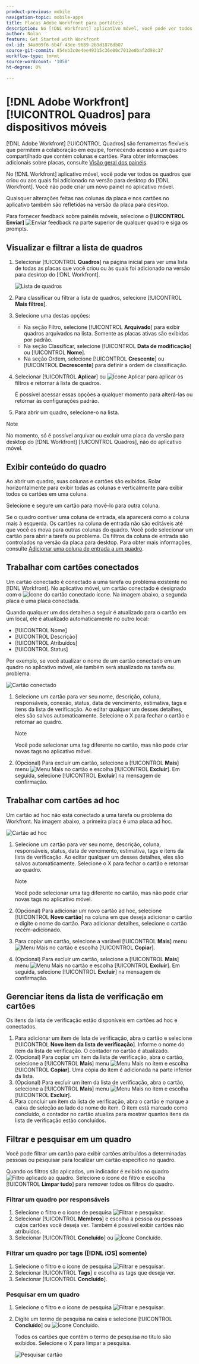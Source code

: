 ```yaml
---
product-previous: mobile
navigation-topic: mobile-apps
title: Placas Adobe Workfront para portáteis
description: No [!DNL Workfront] aplicativo móvel, você pode ver todos os quadros que criou ou aos quais foi adicionado na versão para desktop do [!DNL Workfront].
author: Nolan
feature: Get Started with Workfront
exl-id: 34a009f6-6b4f-43ee-9689-2b9d1876db07
source-git-commit: 854eb3c0e4ee49315c36e00c7012e0baf2d98c37
workflow-type: tm+mt
source-wordcount: '1058'
ht-degree: 0%

---
```


# [!DNL Adobe Workfront] [!UICONTROL Quadros] para dispositivos móveis

[!DNL Adobe Workfront] [!UICONTROL Quadros] são ferramentas flexíveis que permitem a colaboração em equipe, fornecendo acesso a um quadro compartilhado que contém colunas e cartões. Para obter informações adicionais sobre placas, consulte [Visão geral dos painéis](/help/quicksilver/agile/boards-overview.md).

No [!DNL Workfront] aplicativo móvel, você pode ver todos os quadros que criou ou aos quais foi adicionado na versão para desktop do [!DNL Workfront]. Você não pode criar um novo painel no aplicativo móvel.

Quaisquer alterações feitas nas colunas da placa e nos cartões no aplicativo também são refletidas na versão da placa para desktop.

Para fornecer feedback sobre painéis móveis, selecione o **[!UICONTROL Enviar]** ![Enviar feedback](assets/mobile-send-feedback-icon.png) na parte superior de qualquer quadro e siga os prompts.

## Visualizar e filtrar a lista de quadros

1. Selecionar [!UICONTROL **Quadros**] na página inicial para ver uma lista de todas as placas que você criou ou às quais foi adicionado na versão para desktop do [!DNL Workfront].

   ![Lista de quadros](assets/mobile-all-boards-displayed.png)

1. Para classificar ou filtrar a lista de quadros, selecione [!UICONTROL **Mais filtros**].
1. Selecione uma destas opções:

   * Na seção Filtro, selecione [!UICONTROL **Arquivado**] para exibir quadros arquivados na lista. Somente as placas ativas são exibidas por padrão.
   * Na seção Classificar, selecione [!UICONTROL **Data de modificação**] ou [!UICONTROL **Nome**].
   * Na seção Ordem, selecione [!UICONTROL **Crescente**] ou [!UICONTROL **Decrescente**] para definir a ordem de classificação.

1. Selecionar [!UICONTROL **Aplicar**] ou ![Ícone Aplicar](assets/mobile-apply-icon-checkmark.png) para aplicar os filtros e retornar à lista de quadros.

   É possível acessar essas opções a qualquer momento para alterá-las ou retornar às configurações padrão.

1. Para abrir um quadro, selecione-o na lista.

>[!NOTE]
>
>No momento, só é possível arquivar ou excluir uma placa da versão para desktop do [!DNL Workfront] [!UICONTROL Quadros], não do aplicativo móvel.

## Exibir conteúdo do quadro

Ao abrir um quadro, suas colunas e cartões são exibidos. Rolar horizontalmente para exibir todas as colunas e verticalmente para exibir todos os cartões em uma coluna.

Selecione e segure um cartão para movê-lo para outra coluna.

Se o quadro contiver uma coluna de entrada, ela aparecerá como a coluna mais à esquerda. Os cartões na coluna de entrada não são editáveis até que você os mova para outras colunas do quadro. Você pode selecionar um cartão para abrir a tarefa ou problema. Os filtros da coluna de entrada são controlados na versão da placa para desktop. Para obter mais informações, consulte [Adicionar uma coluna de entrada a um quadro](/help/quicksilver/agile/use-boards-agile-planning-tools/add-intake-column-to-board.md).

## Trabalhar com cartões conectados

Um cartão conectado é conectado a uma tarefa ou problema existente no [!DNL Workfront]. No aplicativo móvel, um cartão conectado é designado com o ![Ícone do cartão conectado](assets/mobile-boards-connected-card-icon.png) ícone. Na imagem abaixo, a segunda placa é uma placa conectada.

Quando qualquer um dos detalhes a seguir é atualizado para o cartão em um local, ele é atualizado automaticamente no outro local:

* [!UICONTROL Nome]
* [!UICONTROL Descrição]
* [!UICONTROL Atribuídos]
* [!UICONTROL Status]

Por exemplo, se você atualizar o nome de um cartão conectado em um quadro no aplicativo móvel, ele também será atualizado na tarefa ou problema.

![Cartão conectado](assets/mobile-types-of-cards.png)

1. Selecione um cartão para ver seu nome, descrição, coluna, responsáveis, conexão, status, data de vencimento, estimativa, tags e itens da lista de verificação. Ao editar qualquer um desses detalhes, eles são salvos automaticamente. Selecione o X para fechar o cartão e retornar ao quadro.

   >[!NOTE]
   >
   >Você pode selecionar uma tag diferente no cartão, mas não pode criar novas tags no aplicativo móvel.

1. (Opcional) Para excluir um cartão, selecione a [!UICONTROL **Mais**] menu ![Menu Mais](assets/more-icon-spectrum.png) no cartão e escolha [!UICONTROL **Excluir**]. Em seguida, selecione [!UICONTROL **Excluir**] na mensagem de confirmação.

## Trabalhar com cartões ad hoc

Um cartão ad hoc não está conectado a uma tarefa ou problema do Workfront. Na imagem abaixo, a primeira placa é uma placa ad hoc.

![Cartão ad hoc](assets/mobile-types-of-cards.png)

1. Selecione um cartão para ver seu nome, descrição, coluna, responsáveis, status, data de vencimento, estimativa, tags e itens da lista de verificação. Ao editar qualquer um desses detalhes, eles são salvos automaticamente. Selecione o X para fechar o cartão e retornar ao quadro.

   >[!NOTE]
   >
   >Você pode selecionar uma tag diferente no cartão, mas não pode criar novas tags no aplicativo móvel.

1. (Opcional) Para adicionar um novo cartão ad hoc, selecione [!UICONTROL **Novo cartão**] na coluna em que deseja adicionar o cartão e digite o nome do cartão. Para adicionar detalhes, selecione o cartão recém-adicionado.

1. Para copiar um cartão, selecione a variável [!UICONTROL **Mais**] menu ![Menu Mais](assets/more-icon-spectrum.png) no cartão e escolha [!UICONTROL **Copiar**].

1. (Opcional) Para excluir um cartão, selecione a [!UICONTROL **Mais**] menu ![Menu Mais](assets/more-icon-spectrum.png) no cartão e escolha [!UICONTROL **Excluir**]. Em seguida, selecione [!UICONTROL **Excluir**] na mensagem de confirmação.

## Gerenciar itens da lista de verificação em cartões

Os itens da lista de verificação estão disponíveis em cartões ad hoc e conectados.

1. Para adicionar um item de lista de verificação, abra o cartão e selecione [!UICONTROL **Novo item da lista de verificação**]. Informe o nome do item da lista de verificação. O contador no cartão é atualizado.
1. (Opcional) Para copiar um item da lista de verificação, abra o cartão, selecione a [!UICONTROL **Mais**] menu ![Menu Mais](assets/more-icon-spectrum.png) no item e escolha [!UICONTROL **Copiar**]. Uma cópia do item é adicionada na parte inferior da lista.
1. (Opcional) Para excluir um item da lista de verificação, abra o cartão, selecione a [!UICONTROL **Mais**] menu ![Menu Mais](assets/more-icon-spectrum.png) no item e escolha [!UICONTROL **Excluir**].
1. Para concluir um item da lista de verificação, abra o cartão e marque a caixa de seleção ao lado do nome do item.
O item está marcado como concluído, o contador no cartão atualiza para mostrar quantos itens da lista de verificação estão concluídos.

## Filtrar e pesquisar em um quadro

Você pode filtrar um cartão para exibir cartões atribuídos a determinadas pessoas ou pesquisar para localizar um cartão específico no quadro.

Quando os filtros são aplicados, um indicador é exibido no quadro ![Filtro aplicado ao quadro](assets/active-filter-mobile-boards.png). Selecione o ícone de filtro e escolha [!UICONTROL **Limpar tudo**] para remover todos os filtros do quadro.

### Filtrar um quadro por responsáveis

1. Selecione o filtro e o ícone de pesquisa ![Filtrar e pesquisar](assets/filter-search-icon-mobile-boards.png).
1. Selecionar [!UICONTROL **Membros**] e escolha a pessoa ou pessoas cujos cartões você deseja ver. Também é possível exibir cartões não atribuídos.
1. Selecionar [!UICONTROL **Concluído**] ou ![Ícone Concluído](assets/mobile-apply-icon-checkmark.png).

### Filtrar um quadro por tags ([!DNL iOS] somente)

1. Selecione o filtro e o ícone de pesquisa ![Filtrar e pesquisar](assets/filter-search-icon-mobile-boards.png).
1. Selecionar [!UICONTROL **Tags**] e escolha as tags que deseja ver.
1. Selecionar [!UICONTROL **Concluído**].

### Pesquisar em um quadro

1. Selecione o filtro e o ícone de pesquisa ![Filtrar e pesquisar](assets/filter-search-icon-mobile-boards.png).
1. Digite um termo de pesquisa na caixa e selecione [!UICONTROL **Concluído**] ou ![Ícone Concluído](assets/mobile-apply-icon-checkmark.png).

   Todos os cartões que contêm o termo de pesquisa no título são exibidos.
Selecione o X para limpar a pesquisa.

   ![Pesquisar cartão](assets/mobile-search-for-card.png)
